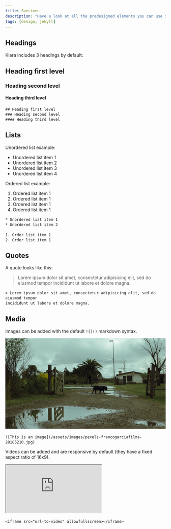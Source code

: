 ```yaml
---
title: Specimen
description: "Have a look at all the predesigned elements you can use in Chalk."
tags: [design, jekyll]
---
```


## Headings

Klara includes 3 headings by default:

## Heading first level
### Heading second level
#### Heading third level

```
## Heading first level
### Heading second level
#### Heading third level
```

## Lists

Unordered list example:
* Unordered list item 1
* Unordered list item 2
* Unordered list item 3
* Unordered list item 4

Ordered list example:
1. Ordered list item 1
2. Ordered list item 1
3. Ordered list item 1
4. Ordered list item 1


```
* Unordered list item 1
* Unordered list item 2

1. Order list item 1
2. Order list item 1
```

## Quotes

A quote looks like this:

> Lorem ipsum dolor sit amet, consectetur adipisicing elit, sed do eiusmod tempor
incididunt ut labore et dolore magna.

```
> Lorem ipsum dolor sit amet, consectetur adipisicing elit, sed do eiusmod tempor
incididunt ut labore et dolore magna.
```

## Media

Images can be added with the default `![]()` markdown syntax.

![This is an image](/assets/images/pexels-francogarciafilms-28185210.jpg)

```
![This is an image](/assets/images/pexels-francogarciafilms-28185210.jpg)
```

Videos can be added and are responsive by default (they have a fixed aspect ratio of 16x9).

<iframe src="https://www.youtube.com/embed/vO7m8Hre72E?modestbranding=1&autohide=1&showinfo=0&controls=0" allowfullscreen></iframe>

```
<iframe src="url-to-video" allowfullscreen></iframe>
```

